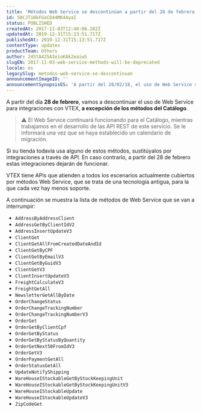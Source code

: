 ```yaml
---
title: 'Métodos Web Service se descontinúan a partir del 28 de febrero - a excepción del Catálogo'
id: 50CJTiHkFGoCO44MK4AyaI
status: PUBLISHED
createdAt: 2017-11-03T12:40:06.282Z
updatedAt: 2019-12-31T15:13:51.717Z
publishedAt: 2019-12-31T15:13:51.717Z
contentType: updates
productTeam: Others
author: 245tA425AIeioKAk2eaiwS
slugEN: 2017-11-03-web-service-methods-will-be-deprecated
locale: es
legacySlug: metodos-web-service-se-descontinuan
announcementImageID: ''
announcementSynopsisES: 'A partir del 28/02/18, el uso de Web Service se descontinuará para integraciones VTEX, excepto los métodos del Catálogo.'
---
```


A partir del día __28 de febrero__, vamos a descontinuar el uso de Web Service para integraciones con VTEX, __a excepción de los métodos del Catálogo__.

>⚠️ El Web Service continuará funcionando para el Catálogo, mientras trabajamos en el desarrollo de las API REST de este servicio. Se le informará una vez que se haya establecido un calendario de migración.

Si su tienda todavía usa alguno de estos métodos, sustitúyalos por integraciones a través de API. En caso contrario, a partir del 28 de febrero estas integraciones dejarán de funcionar.

VTEX tiene APIs que atienden a todos los escenarios actualmente cubiertos por métodos Web Service, que se trata de una tecnología antigua, para la que cada vez hay menos soporte.

A continuación se muestra la lista de métodos de Web Service que se van a interrumpir:

- `AddressByAddressClient`
- `AddressGetByClientIdV2`
- `AddressInsertUpdateV3`
- `ClientGet`
- `ClientGetAllFromCreatedDateAndId`
- `ClientGetByCPF`
- `ClientGetByEmailV3`
- `ClientGetByGuidV3`
- `ClientGetV3`
- `ClientInsertUpdateV3`
- `FreightCalculateV3`
- `FreightGetAll`
- `NewsletterGetAllByDate`
- `OrderChangeStatus`
- `OrderChangeTrackingNumber`
- `OrderChangeTrackingNumberV3`
- `OrderGet`
- `OrderGetByClientCpf`
- `OrderGetByStatus`
- `OrderGetByStatusByQuantity`
- `OrderGetNext50FromIdV3`
- `OrderGetV3`
- `OrderPaymentGetAll`
- `OrderStatusGetAll`
- `UpdateNotifyShipping`
- `WareHouseIStockableGetByStockKeepingUnit`
- `WareHouseIStockableGetByStockKeepingUnitV3`
- `WareHouseIStockableUpdate`
- `WareHouseIStockableUpdateV3`
- `ZipCodeGet`
